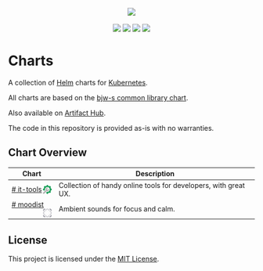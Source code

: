 <p align="center">
    <img width="200px" height=auto src="https://helm.sh/img/helm.svg" />
</p>

<p align="center">
    <a href="https://github.com/plcnk/charts/blob/master/LICENSE"><img src="https://img.shields.io/github/license/plcnk/charts" /></a>
    <a href="https://artifacthub.io/packages/search?repo=plcnk"><img src="https://img.shields.io/endpoint?url=https://artifacthub.io/badge/repository/plcnk" /></a>
    <a href="https://github.com/plcnk/charts/actions/workflows/release.yaml"><img src="https://github.com/plcnk/charts/actions/workflows/release.yaml/badge.svg" /></a>
    <a href="https://github.com/plcnk/charts/actions/workflows/lint-test.yaml"><img src="https://github.com/plcnk/charts/actions/workflows/lint-test.yaml/badge.svg" /></a>
</p>

# Charts

A collection of [Helm](https://helm.sh) charts for [Kubernetes](https://kubernetes.io/).

All charts are based on the [bjw-s common library chart](https://github.com/bjw-s/helm-charts/tree/main/charts/library/common).

Also available on [Artifact Hub](https://artifacthub.io/packages/search?repo=plcnk).

The code in this repository is provided as-is with no warranties.

## Chart Overview

| Chart | Description |
| ----- | ----------- |
| [# it-tools <img src='https://raw.githubusercontent.com/plcnk/charts/master/charts/it-tools/icon.svg' alt='it-tools icon' width='18px' align='right' loading='lazy'>](https://github.com/plcnk/charts/tree/master/charts/it-tools/) | Collection of handy online tools for developers, with great UX. |
| [# moodist <img src='https://raw.githubusercontent.com/plcnk/charts/master/charts/moodist/icon.svg' alt='moodist icon' width='18px' align='right' loading='lazy'>](https://github.com/plcnk/charts/tree/master/charts/moodist/) | Ambient sounds for focus and calm. |

## License

This project is licensed under the [MIT License](./LICENSE).
